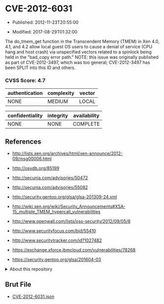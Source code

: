 # CVE-2012-6031

- Published: 2012-11-23T20:55:00

- Modified: 2017-08-29T01:32:00

The do_tmem_get function in the Transcendent Memory (TMEM) in Xen 4.0, 4.1, and 4.2 allow local guest OS users to cause a denial of service (CPU hang and host crash) via unspecified vectors related to a spinlock being held in the "bad_copy error path." NOTE: this issue was originally published as part of CVE-2012-3497, which was too general; CVE-2012-3497 has been SPLIT into this ID and others.

### CVSS Score: **4.7**

| authentication | complexity | vector |
| --- | --- | --- |
| NONE | MEDIUM | LOCAL |

| confidentiality | integrity | availability |
| --- | --- | --- |
| NONE | NONE | COMPLETE |

## References

* http://lists.xen.org/archives/html/xen-announce/2012-09/msg00006.html

* http://osvdb.org/85199

* http://secunia.com/advisories/50472

* http://secunia.com/advisories/55082

* http://security.gentoo.org/glsa/glsa-201309-24.xml

* http://wiki.xen.org/wiki/Security_Announcements#XSA-15_multiple_TMEM_hypercall_vulnerabilities

* http://www.openwall.com/lists/oss-security/2012/09/05/8

* http://www.securityfocus.com/bid/55410

* http://www.securitytracker.com/id?1027482

* https://exchange.xforce.ibmcloud.com/vulnerabilities/78268

* https://security.gentoo.org/glsa/201604-03

<details>
<summary>About this repository</summary> 

  This repository is part of the project [Live Hack CVE](https://github.com/Live-Hack-CVE). Main website can be found [www.live-hack.org](https://www.live-hack.org) 
  
  Made by [Sn0wAlice](https://github.com/Sn0wAlice) for the people that care about security and need to have a feed of the latest CVEs. Hope you enjoy it, don't forget to star the repo and follow me on [Twitter](https://twitter.com/Sn0wAlice) and [Github](https://github.com/Sn0wAlice). And that is my [personnal website](https://www.alice-snow.me/)

  - [Home Page](https://github.com/Live-Hack-CVE)
  - [Framework](https://github.com/Live-Hack-CVE/cve-framework)
  - [CVE database](https://github.com/Live-Hack-CVE/full_database)
  - [Changelog](https://github.com/Live-Hack-CVE/Changelog)
</details>

## Brut File

* [CVE-2012-6031.json](https://raw.githubusercontent.com/Live-Hack-CVE/full_database/main/cves/2012/CVE-2012-6031.json)

